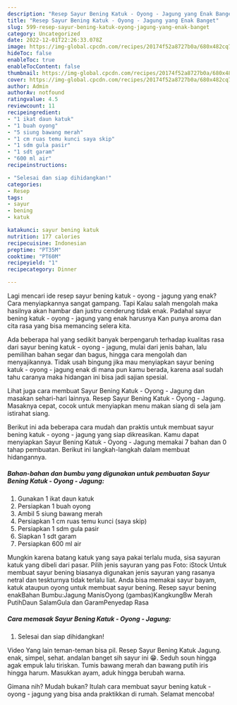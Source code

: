 ```yaml
---
description: "Resep Sayur Bening Katuk - Oyong - Jagung yang Enak Banget"
title: "Resep Sayur Bening Katuk - Oyong - Jagung yang Enak Banget"
slug: 599-resep-sayur-bening-katuk-oyong-jagung-yang-enak-banget
category: Uncategorized
date: 2022-12-01T22:26:33.078Z
image: https://img-global.cpcdn.com/recipes/20174f52a8727b0a/680x482cq70/sayur-bening-katuk-oyong-jagung-foto-resep-utama.jpg
hideToc: false
enableToc: true
enableTocContent: false
thumbnail: https://img-global.cpcdn.com/recipes/20174f52a8727b0a/680x482cq70/sayur-bening-katuk-oyong-jagung-foto-resep-utama.jpg
cover: https://img-global.cpcdn.com/recipes/20174f52a8727b0a/680x482cq70/sayur-bening-katuk-oyong-jagung-foto-resep-utama.jpg
author: Admin
authorAv: notfound
ratingvalue: 4.5
reviewcount: 11
recipeingredient:
- "1 ikat daun katuk"
- "1 buah oyong"
- "5 siung bawang merah"
- "1 cm ruas temu kunci saya skip"
- "1 sdm gula pasir"
- "1 sdt garam"
- "600 ml air"
recipeinstructions:

- "Selesai dan siap dihidangkan!"
categories:
- Resep
tags:
- sayur
- bening
- katuk

katakunci: sayur bening katuk 
nutrition: 177 calories
recipecuisine: Indonesian
preptime: "PT35M"
cooktime: "PT60M"
recipeyield: "1"
recipecategory: Dinner

---
```



Lagi mencari ide resep sayur bening katuk - oyong - jagung yang enak? Cara menyiapkannya sangat gampang. Tapi Kalau salah mengolah maka hasilnya akan hambar dan justru cenderung tidak enak. Padahal sayur bening katuk - oyong - jagung yang enak harusnya Kan punya aroma dan cita rasa yang bisa memancing selera kita.


Ada beberapa hal yang sedikit banyak berpengaruh terhadap kualitas rasa dari sayur bening katuk - oyong - jagung, mulai dari jenis bahan, lalu pemilihan bahan segar dan bagus, hingga cara mengolah dan menyajikannya. Tidak usah bingung jika mau menyiapkan sayur bening katuk - oyong - jagung enak di mana pun kamu berada, karena asal sudah tahu caranya maka hidangan ini bisa jadi sajian spesial.

Lihat juga cara membuat Sayur Bening Katuk - Oyong - Jagung dan masakan sehari-hari lainnya. Resep Sayur Bening Katuk - Oyong - Jagung. Masaknya cepat, cocok untuk menyiapkan menu makan siang di sela jam istirahat siang.


Berikut ini ada beberapa cara mudah dan praktis untuk membuat sayur bening katuk - oyong - jagung yang siap dikreasikan. Kamu dapat menyiapkan Sayur Bening Katuk - Oyong - Jagung memakai 7 bahan dan 0 tahap pembuatan. Berikut ini langkah-langkah dalam membuat hidangannya.

<!--inarticleads1-->

##### Bahan-bahan dan bumbu yang digunakan untuk pembuatan Sayur Bening Katuk - Oyong - Jagung:

1. Gunakan 1 ikat daun katuk
1. Persiapkan 1 buah oyong
1. Ambil 5 siung bawang merah
1. Persiapkan 1 cm ruas temu kunci (saya skip)
1. Persiapkan 1 sdm gula pasir
1. Siapkan 1 sdt garam
1. Persiapkan 600 ml air


Mungkin karena batang katuk yang saya pakai terlalu muda, sisa sayuran katuk yang dibeli dari pasar. Pilih jenis sayuran yang pas Foto: iStock Untuk membuat sayur bening biasanya digunakan jenis sayuran yang rasanya netral dan teskturnya tidak terlalu liat. Anda bisa memakai sayur bayam, katuk ataupun oyong untuk membuat sayur bening. Resep sayur bening enakBahan Bumbu:Jagung ManisOyong (gambas)KangkungBw Merah PutihDaun SalamGula dan GaramPenyedap Rasa 

<!--inarticleads2-->

##### Cara memasak Sayur Bening Katuk - Oyong - Jagung:


1. Selesai dan siap dihidangkan!

Video Yang lain teman-teman bisa pil. Resep Sayur Bening Katuk Jagung. enak, simpel, sehat. andalan banget sih sayur ini 😁. Seduh soun hingga agak empuk lalu tiriskan. Tumis bawang merah dan bawang putih iris hingga harum. Masukkan ayam, aduk hingga berubah warna. 

Gimana nih? Mudah bukan? Itulah cara membuat sayur bening katuk - oyong - jagung yang bisa anda praktikkan di rumah. Selamat mencoba!
